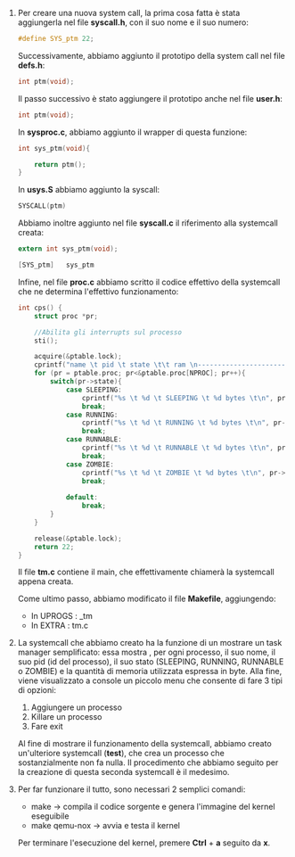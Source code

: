 

1. Per creare una nuova system call, la prima cosa fatta è stata aggiungerla nel file **syscall.h**, con il suo nome e il suo numero:
	```c
 	#define SYS_ptm 22;
	```

	Successivamente, abbiamo aggiunto il prototipo della system call nel file **defs.h**: 
	```c
	int ptm(void);
	```

	Il passo successivo è stato aggiungere il prototipo anche nel file **user.h**:
	```c
	int ptm(void);
	```

	In **sysproc.c**, abbiamo aggiunto il wrapper di questa funzione: 
	```c
	int sys_ptm(void){

		return ptm();
	}
	```

	In **usys.S** abbiamo aggiunto la syscall:
	```c
	SYSCALL(ptm)
	```

	Abbiamo inoltre aggiunto nel file **syscall.c** il riferimento alla systemcall creata:
	```c
	extern int sys_ptm(void);

	[SYS_ptm]	sys_ptm
	```

	Infine, nel file **proc.c** abbiamo scritto il codice effettivo della systemcall che ne determina l'effettivo funzionamento:
	```c
	int cps() {
  		struct proc *pr;

  		//Abilita gli interrupts sul processo
  		sti();

  		acquire(&ptable.lock);
  		cprintf("name \t pid \t state \t\t ram \n---------------------------------------------------\n");
  		for (pr = ptable.proc; pr<&ptable.proc[NPROC]; pr++){  
    		switch(pr->state){
      			case SLEEPING:
        			cprintf("%s \t %d \t SLEEPING \t %d bytes \t\n", pr->name, pr->pid, pr->sz);
        			break;
      			case RUNNING:
        			cprintf("%s \t %d \t RUNNING \t %d bytes \t\n", pr->name, pr->pid, pr->sz);
        			break;
      			case RUNNABLE:
        			cprintf("%s \t %d \t RUNNABLE \t %d bytes \t\n", pr->name, pr->pid, pr->sz);
        			break;
      			case ZOMBIE:
        			cprintf("%s \t %d \t ZOMBIE \t %d bytes \t\n", pr->name, pr->pid, pr->sz);
        			break;
       
      			default:
        			break;     
    		}
  		}

  		release(&ptable.lock);
  		return 22;
	}
	```

	Il file **tm.c** contiene il main, che effettivamente chiamerà la systemcall appena creata.

	Come ultimo passo, abbiamo modificato il file **Makefile**, aggiungendo:
	 - In UPROGS :  _tm
	 - In EXTRA : tm.c

2. La systemcall che abbiamo creato ha la funzione di un mostrare un task manager semplificato: essa mostra , per ogni processo, il suo nome, il suo pid (id 	del processo), il suo stato (SLEEPING, RUNNING, RUNNABLE o ZOMBIE) e la quantità di memoria utilizzata espressa in byte.
Alla fine, viene visualizzato a console un piccolo menu che consente di fare 3 tipi di opzioni:
 	1. Aggiungere un processo
 	2. Killare un processo
 	3. Fare exit

	Al fine di mostrare il funzionamento della systemcall, abbiamo creato un'ulteriore systemcall (**test**), che crea un processo che sostanzialmente non fa nulla. Il procedimento che abbiamo seguito per la creazione di questa seconda systemcall è il medesimo.

3. Per far funzionare il tutto, sono necessari 2 semplici comandi:
	- make -> compila il codice sorgente e genera l'immagine del kernel eseguibile
	- make qemu-nox -> avvia e testa il kernel

	Per terminare l'esecuzione del kernel, premere **Ctrl** + **a** seguito da **x**.
